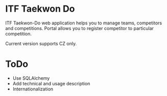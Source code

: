 # ITF Taekwon Do
ITF Taekwon-Do web application helps you to manage teams, competitors and competitions.
Portal allows you to register competitor to particular competition.
  
Current version supports CZ only.

# ToDo
* Use SQLAlchemy
* Add technical and usage description
* Internationalization


